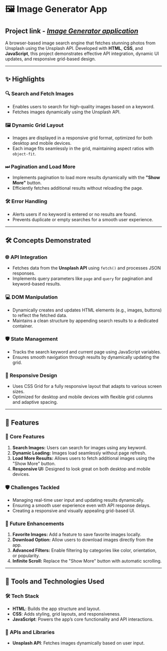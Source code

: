 # 🖼️ Image Generator App 
## Project link - [*Image Generator application*](https://imagegeneratorbysejjj.netlify.app/)
A browser-based image search engine that fetches stunning photos from Unsplash using the Unsplash API. Developed with **HTML**, **CSS**, and **JavaScript**, this project demonstrates effective API integration, dynamic UI updates, and responsive grid-based design.  

---

## ✨ Highlights  

### 🔍 **Search and Fetch Images**  
- Enables users to search for high-quality images based on a keyword.  
- Fetches images dynamically using the Unsplash API.  

### 🖼 **Dynamic Grid Layout**  
- Images are displayed in a responsive grid format, optimized for both desktop and mobile devices.  
- Each image fits seamlessly in the grid, maintaining aspect ratios with `object-fit`.  

### ⏭ **Pagination and Load More**  
- Implements pagination to load more results dynamically with the **"Show More"** button.  
- Efficiently fetches additional results without reloading the page.  

### 🛠 **Error Handling**  
- Alerts users if no keyword is entered or no results are found.  
- Prevents duplicate or empty searches for a smooth user experience.  

---

## 🛠️ Concepts Demonstrated  

### 🌐 **API Integration**  
- Fetches data from the **Unsplash API** using `fetch()` and processes JSON responses.  
- Implements query parameters like `page` and `query` for pagination and keyword-based results.

### 💻 **DOM Manipulation**  
- Dynamically creates and updates HTML elements (e.g., images, buttons) to reflect the fetched data.  
- Maintains a clean structure by appending search results to a dedicated container.  

### 🛡 **State Management**  
- Tracks the search keyword and current page using JavaScript variables.  
- Ensures smooth navigation through results by dynamically updating the grid.  

### 🎨 **Responsive Design**  
- Uses CSS Grid for a fully responsive layout that adapts to various screen sizes.  
- Optimized for desktop and mobile devices with flexible grid columns and adaptive spacing.  

---

## 🚦 Features  

### 🔑 **Core Features**  
1. **Search Images:** Users can search for images using any keyword.  
2. **Dynamic Loading:** Images load seamlessly without page refresh.  
3. **Load More Results:** Allows users to fetch additional images using the "Show More" button.  
4. **Responsive UI:** Designed to look great on both desktop and mobile devices.

### 🛡 **Challenges Tackled**  
- Managing real-time user input and updating results dynamically.  
- Ensuring a smooth user experience even with API response delays.  
- Creating a responsive and visually appealing grid-based UI.  

### 🚀 **Future Enhancements**  
1. **Favorite Images:** Add a feature to save favorite images locally.  
2. **Download Option:** Allow users to download images directly from the app.  
3. **Advanced Filters:** Enable filtering by categories like color, orientation, or popularity.  
4. **Infinite Scroll:** Replace the "Show More" button with automatic scrolling.  

---

## 🔧 Tools and Technologies Used  

### 🛠️ **Tech Stack**  
- **HTML**: Builds the app structure and layout.  
- **CSS**: Adds styling, grid layouts, and responsiveness.  
- **JavaScript**: Powers the app’s core functionality and API interactions.  

### 🚀 **APIs and Libraries**  
- **Unsplash API**: Fetches images dynamically based on user input.  
